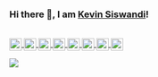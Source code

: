 ### Hi there 👋, I am [Kevin Siswandi](https://github.com/Physicist91/)!

<br/>

<a href="https://www.youtube.com/user/Masanjing/">
  <img align="center" alt="Kevin's Youtube" width="22px" src="https://cdn.jsdelivr.net/npm/simple-icons@3.1.0/icons/youtube.svg" />
</a>
<a href="https://twitter.com/kevinsiswandi">
  <img align="center" alt="Kevin Siswandi | Twitter" width="22px" src="https://cdn.jsdelivr.net/npm/simple-icons@v3/icons/twitter.svg" />
</a>
<a href="https://www.linkedin.com/in/kevinsiswandi/">
  <img align="center" alt="Kevin's LinkedIn" width="22px" src="https://cdn.jsdelivr.net/npm/simple-icons@v3/icons/linkedin.svg" />
</a>
<a href="https://t.me/kevinsiswandi">
  <img align="center" alt="Kevin's Telegram" width="22px" src="https://cdn.jsdelivr.net/npm/simple-icons@v3/icons/telegram.svg" />
</a>
<a href="https://www.instagram.com/siswandikevin/">
  <img align="center" alt="Kevin's Instagram" width="22px" src="https://cdn.jsdelivr.net/npm/simple-icons@v3/icons/instagram.svg" />
</a>
<a href="https://rpubs.com/kevinsis/">
  <img align="center" alt="Kevin's RPubs" width="22px" src="https://cdn.jsdelivr.net/npm/simple-icons@3.1.0/icons/rstudio.svg" />
</a>
<a href="https://www.quora.com/profile/Kevin-Siswandi-1">
  <img align="center" alt="Kevin Siswandi | Quora" width="22px" src="https://cdn.jsdelivr.net/npm/simple-icons@3.1.0/icons/quora.svg" />
</a>
<a href="https://medium.com/@KevinSiswandi">
  <img align="center" alt="Kevin Siswandi | Medium" width="22px" src="https://cdn.jsdelivr.net/npm/simple-icons@3.1.0/icons/medium.svg" />
</a>

![](https://visitor-badge.glitch.me/badge?page_id=kevin.siswandi)

<br />

<!--
**Physicist91/Physicist91** is a ✨ _special_ ✨ repository because its `README.md` (this file) appears on your GitHub profile.

Here are some ideas to get you started:

- 🔭 I’m currently working on ...
- 🌱 I’m currently learning ...
- 👯 I’m looking to collaborate on ...
- 🤔 I’m looking for help with ...
- 💬 Ask me about ...
- 📫 How to reach me: ...
- 😄 Pronouns: ...
- ⚡ Fun fact: ...
-->
